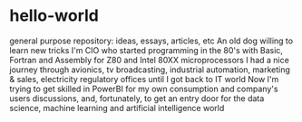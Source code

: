 # hello-world
general purpose repository: ideas, essays, articles, etc
An old dog willing to learn new tricks
I'm CIO who started programming in the 80's with Basic, Fortran and Assembly for Z80 and Intel 80XX microprocessors
I had a nice journey through avionics, tv broadcasting, industrial automation, marketing & sales, electricity regulatory offices until I got back to IT world
Now I'm trying to get skilled in PowerBI for my own consumption and company's users discussions, and, fortunately, to get an entry door for the data science, machine learning and artificial intelligence world
